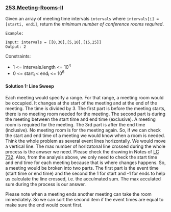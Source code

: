 ### [253.Meeting-Rooms-II](https://leetcode.com/problems/meeting-rooms-ii)

Given an array of meeting time intervals `intervals` where `intervals[i] = [starti, endi]`, return the *minimum number of conference rooms required*.

```
Example:

Input: intervals = [[0,30],[5,10],[15,25]]
Output: 2
```
 
Constraints:

* 1 <= intervals.length <= 10<sup>4</sup>
* 0 <= start<sub>i</sub> < end<sub>i</sub> <= 10<sup>6</sup>

#### Solution 1: Line Sweep

Each meeting would specify a range. For that range, a meeting room would be occupied. It changes at the start of the meeting and at the end of the meeting. The time is divided by 3. The first part is before the meeting starts, there is no meeting room needed for the meeting. The second part is during the meeting between the start time and end time (exclusive). A meeting room is required for the meeting. The 3rd part is after the end time (inclusive). No meeting room is for the meeting again. So, if we can check the start and end time of a meeting we would know when a room is needed. Think the whole problem as several event lines horizontally. We would move a vertical line. The max number of horizatonal line crossed during the whole process is the anwser we need. Please check the drawing in Notes of [LC 732](../732.My-Calendar-III/README.md). Also, from the analysis above, we only need to check the start time and end time for each meeting because that is where changes happens. So, a meeting would be broken into two parts. The first part is the event time (start time or end time) and the second the 1 for start and -1 for ends to help us calculate the line crossed, i.e. the acculmated sum. The max acculated sum during the process is our answer.

Please note when a meeting ends another meeting can take the room immediately. So we can sort the second item if the event times are equal to make sure the end would count first.
